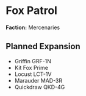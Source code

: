 # Fox Patrol
**Faction:** Mercenaries
## Planned Expansion
- Griffin GRF-1N
- Kit Fox Prime
- Locust LCT-1V
- Marauder MAD-3R
- Quickdraw QKD-4G
